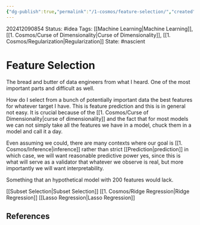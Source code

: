```yaml
---
{"dg-publish":true,"permalink":"/1-cosmos/feature-selection/","created":"2024-12-09T08:54:05.412-05:00","updated":"2024-12-09T08:59:19.591-05:00"}
---
```


202412090854
Status: #idea
Tags: [[Machine Learning\|Machine Learning]], [[1. Cosmos/Curse of Dimensionality\|Curse of Dimensionality]], [[1. Cosmos/Regularization\|Regularization]]
State: #nascient
# Feature Selection

The bread and butter of data engineers from what I heard. One of the most important parts and difficult as well.

How do I select from a bunch of potentially important data the best features for whatever target I have. This is feature prediction and this is in general not easy.
It is crucial because of the [[1. Cosmos/Curse of Dimensionality\|curse of dimensionality]] and the fact that for most models we can not simply take all the features we have in a model, chuck them in a model and call it a day.

Even assuming we could, there are many contexts where our goal is [[1. Cosmos/Inference\|inference]] rather than strict [[Prediction\|prediction]] in which case, we will want reasonable predictive power yes, since this is what will serve as a validator that whatever we observe is real, but more importantly we will want interpretability.

Something that an hypothetical model with 200 features would lack.


[[Subset Selection\|Subset Selection]]
[[1. Cosmos/Ridge Regression\|Ridge Regression]]
[[Lasso Regression\|Lasso Regression]]
## References
